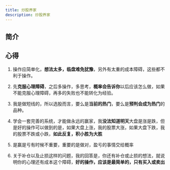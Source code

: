 ```yaml
---
title: 炒股养家
description: 炒股养家
---
```

## 简介

## 心得
1. 操作应简单化，**想法太多，临盘难免犹豫**，另外有太重的成本障碍，这些都不利于操作。
   
2. 先**克服心理障碍**，之后多操作，多思考，**概率会告诉你**以后应该怎么做，如果不能克服心理障碍，再多的失败也不能转化为经验。

3. 我是做短线的，所以选股而言，要么是**当前的热门**，要么是**预判会成为热门**的品种。
   
4. 学会一套完善的系统，才能做永远的赢家，我**没法知道明天**大盘是涨是跌，但是好的操作可以做到的是，如果大盘上涨，我的股票大涨，如果大盘下跌，我的股票不跌或小跌，**如此反复，积小胜为大胜**
   
5. 是赢是亏有时候不重要，重要的是做对，盈亏的事情交给概率
   
6. 关于补仓以及止损这样的问题，我的回答是，你还有补仓或止损的想法，就说明你的心理还有成本这个障碍，**好的操作，应该是最简单的，只有买入或卖出**